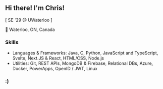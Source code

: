 ## Hi there! I'm Chris!

[ SE '29 @ UWaterloo ]

📍 Waterloo, ON, Canada

### Skills
- Languages & Frameworks: Java, C, Python, JavaScript and TypeScript, Svelte, Next.JS & React, HTML/CSS, Node.js
- Utilities: Git, REST APIs, MongoDB & Firebase, Relational DBs, Azure, Docker, PowerApps, OpenID / JWT, Linux
### :)


